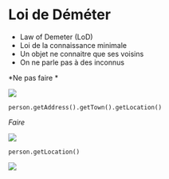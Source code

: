 # Loi de Déméter

* Law of Demeter (LoD)
* Loi de la connaissance minimale
* Un objet ne connaitre que ses voisins
* On ne parle pas à des inconnus

*Ne pas faire *

![](http://www.plantuml.com/plantuml/svg/DOwn3W8n241tleBnBkQ-mCISkuE3Fz2qU3Qfa036mVZlNXjSUUy1gtbIVpqRDBexkg3MxU5OgbBsAWov9JEyafemVk2maPzBKJARPlW6ZadmcxnvceyxZMnPJdybWgw4VP6S-gMnBgnHT0TMuhA_zmC0)

```
person.getAddress().getTown().getLocation()
```

*Faire*

![](http://www.plantuml.com/plantuml/svg/SoWkIImgAStDuSf9JIjHACbNACfCpoXHICaiIaqkoSpFuqhEIImkLWX8BIhEprEevj9EJornJ4afIYqkrj04ytpoanD1Ae7SMgXgg0Aeyf3yyZniQg5cwkhQmJH0jOCqA5HZQe2g0ka0g-5oICrB0ReT0000)

```
person.getLocation() 
```
![](http://www.plantuml.com/plantuml/svg/SoWkIImgAStDuKhEoKpDAr7GrRLJ24WjAixFKx1II4yjySbFJYp9pC_JqEI228DLEAQa5AKM5sCeWOa3bOJabsCQuP2QbmAq3000)

